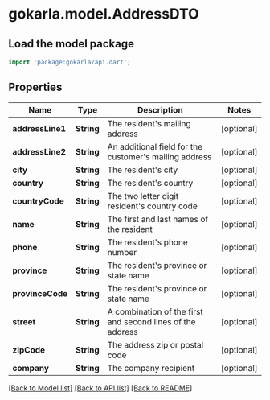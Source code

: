 # gokarla.model.AddressDTO

## Load the model package
```dart
import 'package:gokarla/api.dart';
```

## Properties
Name | Type | Description | Notes
------------ | ------------- | ------------- | -------------
**addressLine1** | **String** | The resident's mailing address | [optional] 
**addressLine2** | **String** | An additional field for the customer's mailing address | [optional] 
**city** | **String** | The resident's city | [optional] 
**country** | **String** | The resident's country | [optional] 
**countryCode** | **String** | The two letter digit resident's country code | [optional] 
**name** | **String** | The first and last names of the resident | [optional] 
**phone** | **String** | The resident's phone number | [optional] 
**province** | **String** | The resident's province or state name | [optional] 
**provinceCode** | **String** | The resident's province or state name | [optional] 
**street** | **String** | A combination of the first and second lines of the address | [optional] 
**zipCode** | **String** | The address zip or postal code | [optional] 
**company** | **String** | The company recipient | [optional] 

[[Back to Model list]](../README.md#documentation-for-models) [[Back to API list]](../README.md#documentation-for-api-endpoints) [[Back to README]](../README.md)


